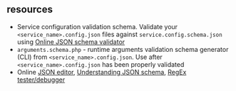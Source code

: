 ## resources

- Service configuration validation schema. Validate your `<service_name>.config.json` files against `service.config.schema.json` using [Online JSON schema validator](https://www.jsonschemavalidator.net/)
- `arguments.schema.php` - runtime arguments validation schema generator (CLI) from `<service_name>.config.json`. Use after `<service_name>.config.json` has been properly validated 
- Online [JSON editor](https://jsoneditoronline.org/), [Understanding JSON schema](https://json-schema.org/understanding-json-schema/index.html), [RegEx tester/debugger](https://regexr.com/)  
